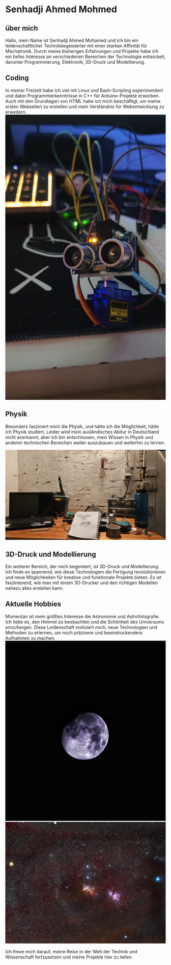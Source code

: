 # Senhadji Ahmed Mohmed 

## über mich

Hallo, mein Name ist Senhadji Ahmed Mohamed und ich bin ein leidenschaftlicher Technikbegeisterter mit einer starken Affinität für Mechatronik. Durch meine bisherigen Erfahrungen und Projekte habe ich ein tiefes Interesse an verschiedenen Bereichen der Technologie entwickelt, darunter Programmierung, Elektronik, 3D-Druck und Modellierung.

## Coding

In meiner Freizeit habe ich viel mit Linux und Bash-Scripting experimentiert und dabei Programmierkenntnisse in C++ für Arduino-Projekte erworben. Auch mit den Grundlagen von HTML habe ich mich beschäftigt, um meine ersten Webseiten zu erstellen und mein Verständnis für Webentwicklung zu erweitern.
![Image](docs/assets/VideoCapture_20250126-180844.jpg)

## Physik

Besonders fasziniert mich die Physik, und hätte ich die Möglichkeit, hätte ich Physik studiert. Leider wird mein ausländisches Abitur in Deutschland nicht anerkannt, aber ich bin entschlossen, mein Wissen in Physik und anderen technischen Bereichen weiter auszubauen und weiterhin zu lernen.

![Bild von mir](docs/assets/20241222_165655.jpg)

## 3D-Druck und Modellierung

Ein weiterer Bereich, der mich begeistert, ist 3D-Druck und Modellierung. Ich finde es spannend, wie diese Technologien die Fertigung revolutionieren und neue Möglichkeiten für kreative und funktionale Projekte bieten. Es ist faszinierend, wie man mit einem 3D-Drucker und den richtigen Modellen nahezu alles erstellen kann.

## Aktuelle Hobbies

Momentan ist mein größtes Interesse die Astronomie und Astrofotografie. Ich liebe es, den Himmel zu beobachten und die Schönheit des Universums einzufangen. Diese Leidenschaft motiviert mich, neue Technologien und Methoden zu erlernen, um noch präzisere und beeindruckendere Aufnahmen zu machen.
![Image](docs/assets/1000024638.jpg)
![Image](docs/assets/IMG_1737552196886.jpg)


Ich freue mich darauf, meine Reise in der Welt der Technik und Wissenschaft fortzusetzen und meine Projekte hier zu teilen.
